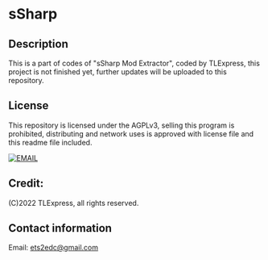 # sSharp

## Description

This is a part of codes of "sSharp Mod Extractor", coded by TLExpress, this project is not finished yet, further updates will be uploaded to this repository.

## License

This repository is licensed under the AGPLv3, selling this program is prohibited, distributing and network uses is approved with license file and this readme file included.

[![EMAIL](https://tlexpress.github.io/CGhws/index_files/email_thumb.png)](mailto:ets2edc@gmail.com)

## Credit: 
(C)2022 TLExpress, all rights reserved.

## Contact information

Email: ets2edc@gmail.com